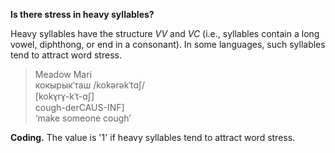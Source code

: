 **Is there stress in heavy syllables?**

Heavy syllables have the structure _VV_ and _VC_ (i.e., syllables contain a long vowel, diphthong, or end in a consonant). In some languages, such syllables tend to attract word stress.

>Meadow Mari<br/>
>кокырыкˈташ /kokərəkˈtɑʃ/ <br/>
>[kokɤ̘rɤ̘-kˈt-ɑʃ]<br/> 
>cough-derCAUS-INF]<br/>
>‘make someone cough’

**Coding.** The value is '1' if heavy syllables tend to attract word stress.
